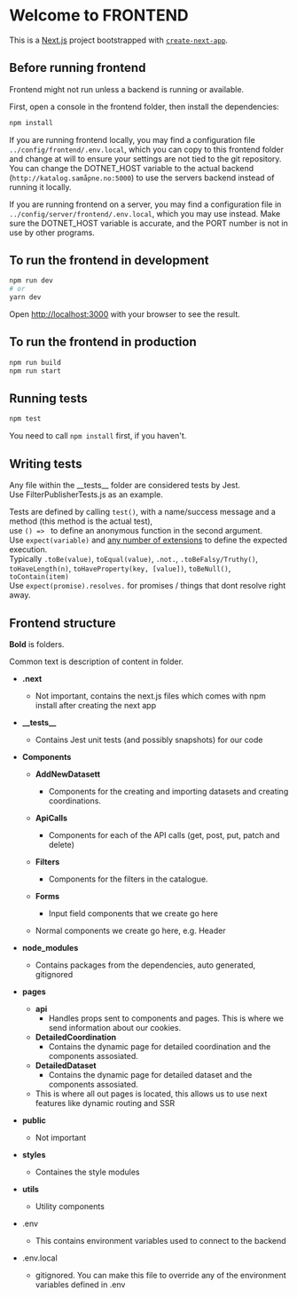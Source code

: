 # Welcome to FRONTEND

This is a [Next.js](https://nextjs.org/) project bootstrapped with [`create-next-app`](https://github.com/vercel/next.js/tree/canary/packages/create-next-app).

## Before running frontend

Frontend might not run unless a backend is running or available.

First, open a console in the frontend folder, then install the dependencies:

```bash
npm install
```

If you are running frontend locally, you may find a configuration file `../config/frontend/.env.local`, which you can copy to this frontend folder and change at will to ensure your settings are not tied to the git repository.  
You can change the DOTNET_HOST variable to the actual backend (`http://katalog.samåpne.no:5000`) to use the servers backend instead of running it locally.

If you are running frontend on a server, you may find a configuration file in `../config/server/frontend/.env.local`, which you may use instead. Make sure the DOTNET_HOST variable is accurate, and the PORT number is not in use by other programs.

## To run the frontend in development

```bash
npm run dev
# or
yarn dev
```

Open [http://localhost:3000](http://localhost:3000) with your browser to see the result.

## To run the frontend in production

```bash
npm run build
npm run start
```

## Running tests

```bash
npm test
```

You need to call `npm install` first, if you haven't.

## Writing tests

Any file within the \_\_tests\_\_ folder are considered tests by Jest.  
Use FilterPublisherTests.js as an example.

Tests are defined by calling `test()`, with a name/success message and a method (this method is the actual test),  
use `() => ` to define an anonymous function in the second argument.  
Use `expect(variable)` and [any number of extensions](https://jestjs.io/docs/en/expect) to define the expected execution.  
Typically `.toBe(value)`, `toEqual(value)`, `.not.`, `.toBeFalsy/Truthy()`, `toHaveLength(n)`, `toHaveProperty(key, [value])`, `toBeNull()`, `toContain(item)`  
Use `expect(promise).resolves.` for promises / things that dont resolve right away.

## Frontend structure

**Bold** is folders.

Common text is description of content in folder.

- **.next**
  - Not important, contains the next.js files which comes with npm install after creating the next app
- **\_\_tests\_\_**
  - Contains Jest unit tests (and possibly snapshots) for our code
- **Components**

  - **AddNewDatasett**
    - Components for the creating and importing datasets and creating coordinations.
  - **ApiCalls**
    - Components for each of the API calls (get, post, put, patch and delete)
  - **Filters**

    - Components for the filters in the catalogue.

  - **Forms**
    - Input field components that we create go here
  - Normal components we create go here, e.g. Header

- **node_modules**
  - Contains packages from the dependencies, auto generated, gitignored
- **pages**
  - **api**
    - Handles props sent to components and pages. This is where we send information about our cookies.
  - **DetailedCoordination**
    - Contains the dynamic page for detailed coordination and the components assosiated.
  - **DetailedDataset**
    - Contains the dynamic page for detailed dataset and the components assosiated.
  - This is where all out pages is located, this allows us to use next features like dynamic routing and SSR
- **public**
  - Not important
- **styles**
  - Containes the style modules
- **utils**
  - Utility components
- .env
  - This contains environment variables used to connect to the backend
- .env.local
  - gitignored. You can make this file to override any of the environment variables defined in .env
